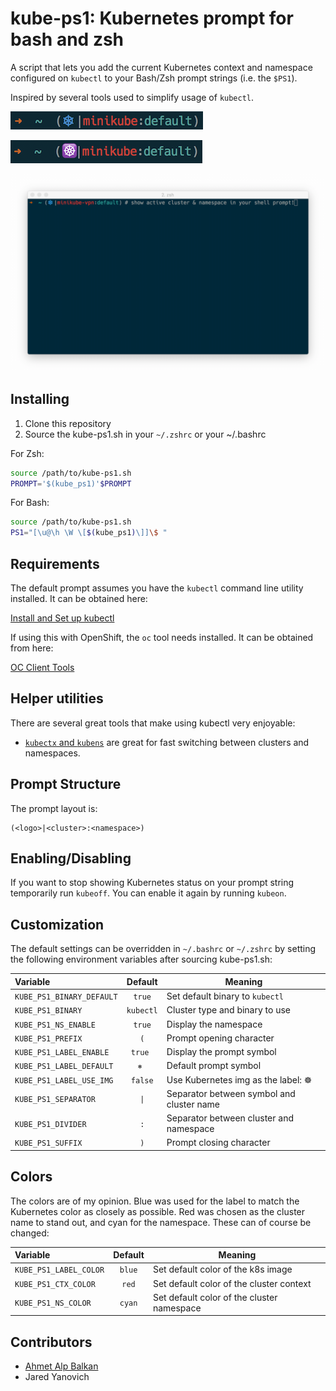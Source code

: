 kube-ps1: Kubernetes prompt for bash and zsh
============================================

A script that lets you add the current Kubernetes context and namespace configured
on `kubectl` to your Bash/Zsh prompt strings (i.e. the `$PS1`).

Inspired by several tools used to simplify usage of `kubectl`.

![prompt](img/screenshot.png)

![prompt2](img/screenshot-img.png)

![prompt demo](img/kube-ps1.gif)

## Installing

1. Clone this repository
2. Source the kube-ps1.sh in your `~/.zshrc` or your ~/.bashrc

For Zsh:
```sh
source /path/to/kube-ps1.sh
PROMPT='$(kube_ps1)'$PROMPT
```

For Bash:
```sh
source /path/to/kube-ps1.sh
PS1="[\u@\h \W \[$(kube_ps1)\]]\$ "
```

## Requirements

The default prompt assumes you have the `kubectl` command line utility installed.
It can be obtained here:

[Install and Set up kubectl](https://kubernetes.io/docs/tasks/tools/install-kubectl/)

If using this with OpenShift, the `oc` tool needs installed.  It can be obtained from here:

[OC Client Tools](https://www.openshift.org/download.html)

## Helper utilities

There are several great tools that make using kubectl very enjoyable:

- [`kubectx` and `kubens`](https://github.com/ahmetb/kubectx) are great for
fast switching between clusters and namespaces.

## Prompt Structure

The prompt layout is:

```
(<logo>|<cluster>:<namespace>)
```

## Enabling/Disabling

If you want to stop showing Kubernetes status on your prompt string temporarily
run `kubeoff`. You can enable it again by running `kubeon`.

## Customization

The default settings can be overridden in `~/.bashrc` or `~/.zshrc` by setting
the following environment variables after sourcing kube-ps1.sh:

| Variable | Default | Meaning |
| :------- | :-----: | ------- |
| `KUBE_PS1_BINARY_DEFAULT` | `true` | Set default binary to `kubectl` |
| `KUBE_PS1_BINARY` | `kubectl` | Cluster type and binary to use |
| `KUBE_PS1_NS_ENABLE` | `true` | Display the namespace |
| `KUBE_PS1_PREFIX` | `(` | Prompt opening character  |
| `KUBE_PS1_LABEL_ENABLE` | `true ` | Display the prompt symbol |
| `KUBE_PS1_LABEL_DEFAULT` | `⎈ ` | Default prompt symbol |
| `KUBE_PS1_LABEL_USE_IMG` | `false` | Use Kubernetes img as the label: ☸️  |
| `KUBE_PS1_SEPARATOR` | `\|` | Separator between symbol and cluster name |
| `KUBE_PS1_DIVIDER` | `:` | Separator between cluster and namespace |
| `KUBE_PS1_SUFFIX` | `)` | Prompt closing character |

## Colors

The colors are of my opinion. Blue was used for the label to match the Kubernetes
color as closely as possible. Red was chosen as the cluster name to stand out,
and cyan for the namespace.  These can of course be changed:

| Variable | Default | Meaning |
| :------- | :-----: | ------- |
| `KUBE_PS1_LABEL_COLOR` | `blue` | Set default color of the k8s image |
| `KUBE_PS1_CTX_COLOR` | `red` | Set default color of the cluster context |
| `KUBE_PS1_NS_COLOR` | `cyan` | Set default color of the cluster namespace |

## Contributors

* [Ahmet Alp Balkan](https://github/com/ahmetb)
* Jared Yanovich
